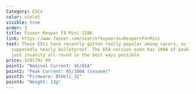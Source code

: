 ```yaml
---
Category: ESCs
color: violet
visible: true
order: 3
title: Foxeer Reaper F4 Mini 128K
link: https://www.foxeer.com/search?keywords=Reaper+F4+Mini
text: These ESCs have recently gotten really popular among racers, as they're
  supposedly nearly bulletproof. The 65A version even has 100A of peak current,
  just insanity all-round in the best ways possible
price: $59(79).99
point1: "Nominal Current: 45/65A"
point2: "Peak Current: 65/100A (insane)"
point3: "Firmware: BlHeli_32"
point4: "Weight: 13g"
---
```

